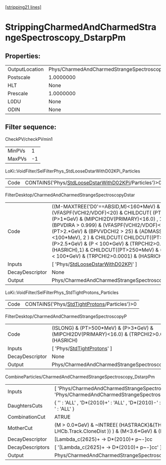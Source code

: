 [[stripping21 lines]](./stripping21-index)

# StrippingCharmedAndCharmedStrangeSpectroscopy_DstarpPm

## Properties:

|                |                                                              |
|----------------|--------------------------------------------------------------|
| OutputLocation | Phys/CharmedAndCharmedStrangeSpectroscopy_DstarpPm/Particles |
| Postscale      | 1.0000000                                                    |
| HLT            | None                                                         |
| Prescale       | 1.0000000                                                    |
| L0DU           | None                                                         |
| ODIN           | None                                                         |

## Filter sequence:

CheckPV/checkPVmin1

|        |     |
|--------|-----|
| MinPVs | 1   |
| MaxPVs | -1  |

LoKi::VoidFilter/SelFilterPhys_StdLooseDstarWithD02KPi_Particles

|      |                                                                                                                |
|------|----------------------------------------------------------------------------------------------------------------|
| Code | CONTAINS('Phys/[StdLooseDstarWithD02KPi](./stripping21-commonparticles-stdloosedstarwithd02kpi)/Particles')\>0 |

FilterDesktop/CharmedAndCharmedStrangeSpectroscopyDstar

|                 |                                                                                                                                                                                                                                                                                                                                                                                                                                                                                                         |
|-----------------|---------------------------------------------------------------------------------------------------------------------------------------------------------------------------------------------------------------------------------------------------------------------------------------------------------------------------------------------------------------------------------------------------------------------------------------------------------------------------------------------------------|
| Code            | ((M-MAXTREE('D0'==ABSID,M)\<160\*MeV) & (PT\>2.5\*GeV) & (VFASPF(VCHI2/VDOF)\<20) & CHILDCUT( (PT\>150\*MeV) & (P\>1\*GeV) & (MIPCHI2DV(PRIMARY)\<16.0) , 1 ) & CHILDCUT( (BPVDIRA \> 0.999) & (VFASPF(VCHI2/VDOF)\<10) & (PT\>2.\*GeV) & (BPVVDCHI2 \> 25) & (ADMASS('D0')\<100\*MeV), 2 ) & CHILDCUT( CHILDCUT((PT\>250\*MeV) & (P\>2.5\*GeV) & (P \< 100\*GeV) & (TRPCHI2\>0.0001) & (HASRICH),1) & CHILDCUT((PT\>250\*MeV) & (P\>2.5\*GeV) & (P \< 100\*GeV) & (TRPCHI2\>0.0001) & (HASRICH),2),2)) |
| Inputs          | [ 'Phys/[StdLooseDstarWithD02KPi](./stripping21-commonparticles-stdloosedstarwithd02kpi)' ]                                                                                                                                                                                                                                                                                                                                                                                                           |
| DecayDescriptor | None                                                                                                                                                                                                                                                                                                                                                                                                                                                                                                    |
| Output          | Phys/CharmedAndCharmedStrangeSpectroscopyDstar/Particles                                                                                                                                                                                                                                                                                                                                                                                                                                                |

LoKi::VoidFilter/SelFilterPhys_StdTightProtons_Particles

|      |                                                                                                |
|------|------------------------------------------------------------------------------------------------|
| Code | CONTAINS('Phys/[StdTightProtons](./stripping21-commonparticles-stdtightprotons)/Particles')\>0 |

FilterDesktop/CharmedAndCharmedStrangeSpectroscopyP

|                 |                                                                                                      |
|-----------------|------------------------------------------------------------------------------------------------------|
| Code            | (ISLONG) & (PT\>500\*MeV) & (P\>3\*GeV) & (MIPCHI2DV(PRIMARY)\<16.0) & (TRPCHI2\>0.0001) & (HASRICH) |
| Inputs          | [ 'Phys/[StdTightProtons](./stripping21-commonparticles-stdtightprotons)' ]                        |
| DecayDescriptor | None                                                                                                 |
| Output          | Phys/CharmedAndCharmedStrangeSpectroscopyP/Particles                                                 |

CombineParticles/CharmedAndCharmedStrangeSpectroscopy_DstarpPm

|                  |                                                                                                         |
|------------------|---------------------------------------------------------------------------------------------------------|
| Inputs           | [ 'Phys/CharmedAndCharmedStrangeSpectroscopyDstar' , 'Phys/CharmedAndCharmedStrangeSpectroscopyP' ]   |
| DaughtersCuts    | { '' : 'ALL' , 'D\*(2010)+' : 'ALL' , 'D\*(2010)-' : 'ALL' , 'p+' : 'ALL' , 'p~-' : 'ALL' }             |
| CombinationCut   | ATRUE                                                                                                   |
| MotherCut        | (M \> 0.0\*GeV) & ~INTREE( (HASTRACK)&(THASINFO( LHCb.Track.CloneDist )) ) & (M\<3.6\*GeV) & (LV02\>0.) |
| DecayDescriptor  | [Lambda_c(2625)+ -\> D\*(2010)+ p~-]cc                                                                |
| DecayDescriptors | [ '[Lambda_c(2625)+ -\> D\*(2010)+ p~-]cc' ]                                                        |
| Output           | Phys/CharmedAndCharmedStrangeSpectroscopy_DstarpPm/Particles                                            |
